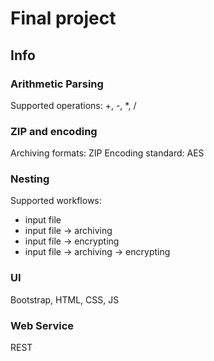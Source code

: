 # Final project

## Info
### Arithmetic Parsing
Supported operations: +, -, *, /
### ZIP and encoding
Archiving formats: ZIP
Encoding standard: AES
### Nesting
Supported workflows:
- input file
- input file -> archiving
- input file -> encrypting
- input file -> archiving -> encrypting
### UI
Bootstrap, HTML, CSS, JS
### Web Service
REST